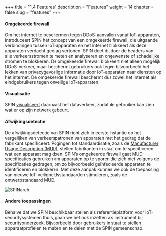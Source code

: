 +++
title = "1.4 Features"
description = "Features"
weight = 14
chapter = false
slug = "features"
+++

#### Omgekeerde firewall
Om het internet te beschermen tegen DDoS-aanvallen vanaf IoT-apparaten, introduceert SPIN het concept van een omgekeerde firewall, die uitgaande verbindingen tussen IoT-apparaten en het internet blokkeert als deze apparaten verdacht gedrag vertonen. SPIN doet dit door de headers van alle verkeersstromen te meten en analyseren en ongewenste of schadelijke stromen te blokkeren. De omgekeerde firewall blokkeert niet alleen mogelijk DDoS-verkeer, maar beschermt gebruikers ook tegen bijvoorbeeld het lekken van privacygevoelige informatie door IoT-apparaten naar diensten op het internet. De omgekeerde firewall beschermt dus zowel het internet als eindgebruikers tegen onveilige IoT-apparaten.

#### Visualisatie
SPIN [visualiseert](https://youtu.be/jynMCQ1fyvM) daarnaast het dataverkeer, zodat de gebruiker kan zien wat er op zijn netwerk gebeurt.

#### Afwijkingsdetectie
De afwijkingsdetectie van SPIN richt zich in eerste instantie op het vergelijken van verkeerspatronen van apparaten met het gedrag dat de fabrikant specificeert. Pogingen tot standaardisatie, zoals de [Manufacturer Usage Description (MUD)](https://tools.ietf.org/html/draft-ietf-opsawg-mud), stellen fabrikanten in staat om te specificeren wat een apparaat mag doen. SPIN’s omgekeerde firewall gaat MUD-specificaties gebruiken om apparaten op te sporen die zich niet volgens de specificaties gedragen, om zo bijvoorbeeld geïnfecteerde apparaten te identificeren en blokkeren. Met deze aanpak kunnen we ook de toepassing van nieuwe IoT-veiligheidsstandaarden stimuleren, zoals de ontwerpstandaard MUD.

![SPINarch](/images/SPIN_Concept.png?width=20pc&classes=border "SPIN concept")

#### Andere toepassingen
Behalve dat we SPIN beschikbaar stellen als referentieplatform voor IoT-securitysystemen thuis, gaan we het ook inzetten als instrument bij securityonderzoek. Bijvoorbeeld door gebruikers in staat te stellen apparaatprofielen te maken en te delen met de SPIN gemeenschap. 




